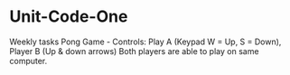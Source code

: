 # Unit-Code-One
Weekly tasks 
Pong Game - Controls: Play A (Keypad W = Up,  S = Down), Player B (Up & down arrows) Both players are able to play on same computer.
